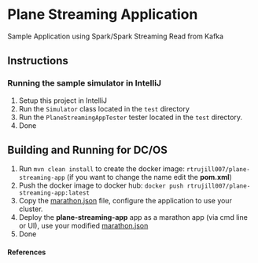 # Plane Streaming Application
Sample Application using Spark/Spark Streaming Read from Kafka

## Instructions

### Running the sample simulator in IntelliJ
1. Setup this project in IntelliJ 
2. Run the `Simulator` class located in the `test` directory
3. Run the `PlaneStreamingAppTester` tester located in the `test` directory.
4. Done

## Building and Running for DC/OS
1. Run `mvn clean install` to create the docker image: `rtrujill007/plane-streaming-app` (if you want to change the name edit the **pom.xml**)
2. Push the docker image to docker hub: `docker push rtrujill007/plane-streaming-app:latest`
3. Copy the [marathon.json](marathon.json)  file, configure the application to use your cluster.
4. Deploy the **plane-streaming-app** app as a marathon app (via cmd line or UI), use your modified [marathon.json](marathon.json)
5. Done

#### References

